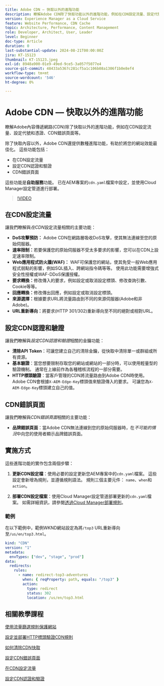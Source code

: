```yaml
---
title: Adobe CDN — 快取以外的進階功能
description: 瞭解Adobe CDN除了快取功能以外的進階功能，例如在CDN設定流量、設定代號和憑證、CDN錯誤頁面等。
version: Experience Manager as a Cloud Service
feature: Website Performance, CDN Cache
topic: Architecture, Performance, Content Management
role: Developer, Architect, User, Leader
level: Beginner
doc-type: Article
duration: 0
last-substantial-update: 2024-08-21T00:00:00Z
jira: KT-15123
thumbnail: KT-15123.jpeg
exl-id: 8948a900-01e9-49ed-9ce5-3a057f5077e4
source-git-commit: 48433a5367c281cf5a1c106b08a1306f1b0e8ef4
workflow-type: tm+mt
source-wordcount: '546'
ht-degree: 0%

---
```


# Adobe CDN — 快取以外的進階功能

瞭解Adobe內容傳遞網路(CDN)除了快取以外的進階功能，例如在CDN設定流量、設定代號和憑證、CDN錯誤頁面等。

除了快取內容以外，Adobe CDN還提供數種進階功能，有助於將您的網站效能最佳化。 這些功能包括：

- 在CDN設定流量
- 設定CDN認證和驗證
- CDN錯誤頁面

這些功能是&#x200B;**自助服務**&#x200B;功能。 已在AEM專案的`cdn.yaml`檔案中設定，並使用Cloud Manager設定管道進行部署。

>[!VIDEO](https://video.tv.adobe.com/v/3440288?quality=12&learn=on&captions=chi_hant)

## 在CDN設定流量

讓我們瞭解與&#x200B;_在CDN_&#x200B;設定流量相關的主要功能：

- **DoS攻擊預防：** Adobe CDN在網路層吸收DoS攻擊，使其無法連線至您的原始伺服器。
- **速率限制：**&#x200B;若要保護您的原始伺服器不受太多要求的影響，您可以在CDN上設定速率限制。
- **Web應用程式防火牆(WAF)：** WAF可保護您的網站，使其免受一般Web應用程式弱點的影響，例如SQL插入、跨網站指令碼等等。 使用此功能需要增強式安全性授權或WAF-DDoS保護授權。
- **要求轉換：**&#x200B;修改傳入的要求，例如設定或取消設定標頭、修改查詢引數、Cookie等等。
- **回應轉換：**&#x200B;修改傳出回應，例如設定或取消設定標頭。
- **來源選擇：**&#x200B;根據要求URL將流量路由到不同的來源伺服器(Adobe和非Adobe)。
- **URL重新導向：**&#x200B;將要求(HTTP 301/302)重新導向至不同的絕對或相對URL。

## 設定CDN認證和驗證

讓我們瞭解與&#x200B;_設定CDN認證和驗證_&#x200B;相關的金鑰功能：

- **清除API Token**：可讓您建立自己的清除金鑰，從快取中清除單一或群組或所有資源。
- **基本驗證**：當您想要限制存取您的網站或網站的一部分時，可以使用輕量型的驗證機制。 通常在上線前作為各種稽核流程的一部分需要。
- **HTTP標頭驗證**：當客戶管理的CDN將流量路由到Adobe CDN時使用。 Adobe CDN會根據`X-AEM-Edge-Key`標頭值來驗證傳入的要求。 可讓您為`X-AEM-Edge-Key`標頭建立自己的值。

## CDN錯誤頁面

讓我們瞭解與&#x200B;_CDN錯誤頁面_&#x200B;相關的主要功能：

- **品牌錯誤頁面**：當Adobe CDN無法連線到您的原始伺服器時，在&#x200B;_不可能的情況_&#x200B;中向您的使用者顯示品牌錯誤頁面。

## 實施方式

這些進階功能的實作包含兩個步驟：

1. **更新CDN設定檔**：使用必要的設定更新您AEM專案中的`cdn.yaml`檔案。 這些設定會新增為規則，並遵循規則語法。 規則三個主要元件： `name`、`when`和`action`。

2. **部署CDN設定檔案**：使用Cloud Manager設定管道部署更新的`cdn.yaml`檔案。 如需詳細資訊，請參閱[透過Cloud Manager部署規則](https://experienceleague.adobe.com/zh-hant/docs/experience-manager-learn/cloud-service/security/traffic-filter-and-waf-rules/how-to-setup#deploy-rules-through-cloud-manager)。

### 範例

在以下範例中，範例WKND網站設定為將`/top3` URL重新導向至`/us/en/top3.html`。

```yaml
kind: "CDN"
version: "1"
metadata:
  envTypes: ["dev", "stage", "prod"]
data:
  redirects:
    rules:
      - name: redirect-top3-adventures
        when: { reqProperty: path, equals: "/top3" }
        action:
          type: redirect
          status: 302
          location: /us/en/top3.html
```

## 相關教學課程

[使用流量篩選規則保護網站](https://experienceleague.adobe.com/zh-hant/docs/experience-manager-learn/cloud-service/security/traffic-filter-and-waf-rules/overview)

[設定並部署HTTP標頭驗證CDN規則](https://experienceleague.adobe.com/zh-hant/docs/experience-manager-learn/cloud-service/content-delivery/custom-domain-names-with-customer-managed-cdn#configure-and-deploy-http-header-validation-cdn-rule)

[如何清除CDN快取](https://experienceleague.adobe.com/zh-hant/docs/experience-manager-learn/cloud-service/caching/how-to/purge-cache)

[設定CDN錯誤頁面](https://experienceleague.adobe.com/zh-hant/docs/experience-manager-learn/cloud-service/content-delivery/custom-error-pages#cdn-error-pages)

[在CDN設定流量](https://experienceleague.adobe.com/zh-hant/docs/experience-manager-cloud-service/content/implementing/content-delivery/cdn-configuring-traffic#client-side-redirectors)

[設定CDN認證和驗證](https://experienceleague.adobe.com/zh-hant/docs/experience-manager-cloud-service/content/implementing/content-delivery/cdn-credentials-authentication)

